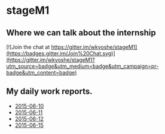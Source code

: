# stageM1

## Where we can talk about the internship
[![Join the chat at https://gitter.im/wkyoshe/stageM1](https://badges.gitter.im/Join%20Chat.svg)](https://gitter.im/wkyoshe/stageM1?utm_source=badge&utm_medium=badge&utm_campaign=pr-badge&utm_content=badge)

## My daily work reports.

- [2015-06-10](report/report/2015-06-10.md)
- [2015-06-11](report/report/2015-06-11.md)
- [2015-06-12](report/report/2015-06-12.md)
- [2015-06-15](report/report/2015-06-15.md)
